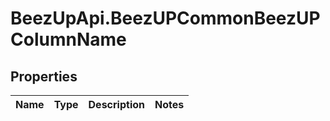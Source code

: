# BeezUpApi.BeezUPCommonBeezUPColumnName

## Properties
Name | Type | Description | Notes
------------ | ------------- | ------------- | -------------


